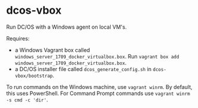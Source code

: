 # dcos-vbox

Run DC/OS with a Windows agent on local VM's.

Requires:
- a Windows Vagrant box called `windows_server_1709_docker_virtualbox.box`. Run `vagrant box add windows_server_1709_docker_virtualbox.box`.
- a DC/OS installer file called `dcos_generate_config.sh` in `dcos-vbox/bootstrap`.

To run commands on the Windows machine, use `vagrant winrm`. By default, this uses PowerShell. For Command Prompt commands use `vagrant winrm -s cmd -c 'dir'`.
